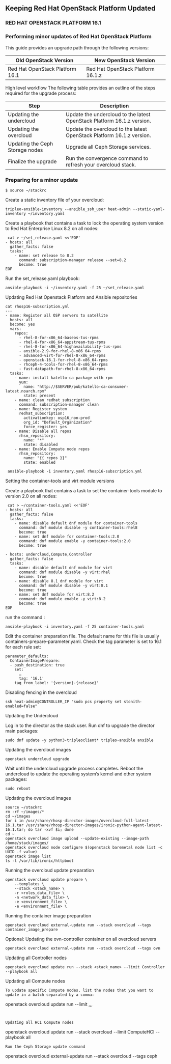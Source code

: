 ## Keeping Red Hat OpenStack Platform Updated
### RED HAT OPENSTACK PLATFORM 16.1
### Performing minor updates of Red Hat OpenStack Platform

This guide provides an upgrade path through the following versions:

| Old OpenStack Version           | New OpenStack Version             | 
| ------------------------------- | --------------------------------- |
| Red Hat OpenStack Platform 16.1 | Red Hat OpenStack Platform 16.1.z | 

High level workflow
The following table provides an outline of the steps required for the upgrade process:

| Step  |	Description |
| ------ | ---------------| 
| Updating the undercloud | Update the undercloud to the latest OpenStack Platform 16.1.z version. | 
| Updating the overcloud |Update the overcloud to the latest OpenStack Platform 16.1.z version.|
| Updating the Ceph Storage nodes | Upgrade all Ceph Storage services.|
| Finalize the upgrade | Run the convergence command to refresh your overcloud stack.|

### Preparing for a minor update
```
$ source ~/stackrc
```
Create a static inventory file of your overcloud:
```
tripleo-ansible-inventory --ansible_ssh_user heat-admin --static-yaml-inventory ~/inventory.yaml
```
Create a playbook that contains a task to lock the operating system version to Red Hat Enterprise Linux 8.2 on all nodes:
```
 cat > ~/set_release.yaml <<'EOF'
- hosts: all
  gather_facts: false
  tasks:
    - name: set release to 8.2
      command: subscription-manager release --set=8.2
      become: true
EOF
```
Run the set_release.yaml playbook:
```
ansible-playbook -i ~/inventory.yaml -f 25 ~/set_release.yaml 
```
Updating Red Hat Openstack Platform and Ansible repositories

```
cat rhosp16-subscription.yml
---
- name: Register all OSP servers to satellite
  hosts: all
  become: yes
  vars:
    repos:
      - rhel-8-for-x86_64-baseos-tus-rpms
      - rhel-8-for-x86_64-appstream-tus-rpms
      - rhel-8-for-x86_64-highavailability-tus-rpms
      - ansible-2.9-for-rhel-8-x86_64-rpms
      - advanced-virt-for-rhel-8-x86_64-rpms
      - openstack-16.1-for-rhel-8-x86_64-rpms
      - rhceph-4-tools-for-rhel-8-x86_64-rpms
      - fast-datapath-for-rhel-8-x86_64-rpms
  tasks:
    - name: install katello-ca package with rpm
      yum:
        name: "http://$SERVER/pub/katello-ca-consumer-latest.noarch.rpm"
        state: present
    - name: clean redhat subscription
      command: subscription-manager clean
    - name: Register system
      redhat_subscription:
        activationkey: osp16_non-prod
        org_id: "Default_Organization"
        force_register: yes
    - name: Disable all repos
      rhsm_repository:
        name: "*"
        state: disabled
    - name: Enable Compute node repos
      rhsm_repository:
        name: "{{ repos }}"
        state: enabled
```
```
 ansible-playbook -i inventory.yaml rhosp16-subscription.yml
```
Setting the container-tools and virt module versions

Create a playbook that contains a task to set the container-tools module to version 2.0 on all nodes:
```
 cat > ~/container-tools.yaml <<'EOF'
- hosts: all
  gather_facts: false
  tasks:
    - name: disable default dnf module for container-tools
      command: dnf module disable -y container-tools:rhel8
      become: true
    - name: set dnf module for container-tools:2.0
      command: dnf module enable -y container-tools:2.0
      become: true

- hosts: undercloud,Compute,Controller
  gather_facts: false
  tasks:
    - name: disable default dnf module for virt
      command: dnf module disable -y virt:rhel
      become: true
    - name: disable 8.1 dnf module for virt
      command: dnf module disable -y virt:8.1
      become: true
    - name: set dnf module for virt:8.2
      command: dnf module enable -y virt:8.2
      become: true
EOF
```
run the command :
```
ansible-playbook -i inventory.yaml -f 25 container-tools.yaml
````
Edit the container preparation file. The default name for this file is usually containers-prepare-parameter.yaml.
Check the tag parameter is set to 16.1 for each rule set:
```
parameter_defaults:
  ContainerImagePrepare:
  - push_destination: true
    set:
      …​
      tag: '16.1'
    tag_from_label: '{version}-{release}'
```

Disabling fencing in the overcloud

```
ssh heat-admin@CONTROLLER_IP "sudo pcs property set stonith-enabled=false"
```

Updating the Undercloud

Log in to the director as the stack user.
Run dnf to upgrade the director main packages:
```
sudo dnf update -y python3-tripleoclient* tripleo-ansible ansible
```


 Updating the overcloud images
 
 ```
 openstack undercloud upgrade
 ```
 Wait until the undercloud upgrade process completes.
Reboot the undercloud to update the operating system’s kernel and other system packages:
```
sudo reboot
```
Updating the overcloud images

```
source ~/stackrc
rm -rf ~/images/*
cd ~/images
for i in /usr/share/rhosp-director-images/overcloud-full-latest-16.1.tar /usr/share/rhosp-director-images/ironic-python-agent-latest-16.1.tar; do tar -xvf $i; done
cd ~
openstack overcloud image upload --update-existing --image-path /home/stack/images/
openstack overcloud node configure $(openstack baremetal node list -c UUID -f value)
openstack image list
ls -l /var/lib/ironic/httpboot
```
Running the overcloud update preparation

```
openstack overcloud update prepare \
    --templates \
    --stack <stack_name> \
    -r <roles_data_file> \
    -n <network_data_file> \
    -e <environment_file> \
    -e <environment_file> \
  ```
  Running the container image preparation
  ```
  openstack overcloud external-update run --stack overcloud --tags container_image_prepare
  ```
Optional: Updating the ovn-controller container on all overcloud servers
```
openstack overcloud external-update run --stack overcloud --tags ovn
```
Updating all Controller nodes
```
openstack overcloud update run --stack <stack_name> --limit Controller --playbook all
```
Updating all Compute nodes
```
To update specific Compute nodes, list the nodes that you want to update in a batch separated by a comma:
```
openstack overcloud update run --limit <Compute0>,<Compute1>,<Compute2>,<Compute3>
 ```


Updating all HCI Compute nodes

```
openstack overcloud update run --stack overcloud  --limit ComputeHCI --playbook all
```
Run the Ceph Storage update command
```
openstack overcloud external-update run --stack overcloud --tags ceph
```

